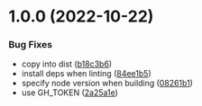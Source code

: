# 1.0.0 (2022-10-22)


### Bug Fixes

* copy into dist ([b18c3b6](https://github.com/rkrishn7/ksqldb-js/commit/b18c3b6431f9ed98bc2d4e963a0d8ac207c0b63e))
* install deps when linting ([84ee1b5](https://github.com/rkrishn7/ksqldb-js/commit/84ee1b546a154f50939a6e901777528aa75a2dcf))
* specify node version when building ([08261b1](https://github.com/rkrishn7/ksqldb-js/commit/08261b14d1beabfc095c55efe3c8377fe08f27af))
* use GH_TOKEN ([2a25a1e](https://github.com/rkrishn7/ksqldb-js/commit/2a25a1ec62eb00f0bd4746b6fec09405465f6c60))
